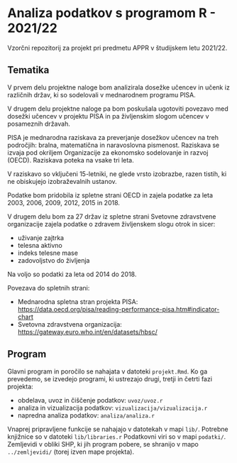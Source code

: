 # Analiza podatkov s programom R - 2021/22

Vzorčni repozitorij za projekt pri predmetu APPR v študijskem letu 2021/22. 

## Tematika

V prvem delu projektne naloge bom analizirala dosežke učencev in učenk iz različnih držav, ki so sodelovali v mednarodnem programu PISA.

V drugem delu projektne naloge pa bom poskušala ugotoviti povezavo med dosežki učencev v projektu PISA in pa življenskim slogom učencev v posameznih državah.

PISA je mednarodna raziskava za preverjanje dosežkov učencev na treh področjih: 
bralna, matematična in naravoslovna pismenost. Raziskava se izvaja pod okriljem Organizacije za ekonomsko sodelovanje in razvoj (OECD). Raziskava poteka na vsake tri leta.

V raziskavo so vključeni 15-letniki, ne glede vrsto izobrazbe, razen tistih, ki ne obiskujejo izobraževalnih ustanov.

Podatke bom pridobila iz spletne strani OECD in zajela podatke za leta 2003, 2006, 2009, 2012, 2015 in 2018.

V drugem delu bom za 27 držav iz spletne strani Svetovne zdravstvene organizacije zajela podatke o zdravem življenskem slogu otrok in sicer:
* uživanje zajtrka
* telesna aktivno
* indeks telesne mase
* zadovoljstvo do življenja

Na voljo so podatki za leta od 2014 do 2018.

Povezava do spletnih strani:
* Mednarodna spletna stran projekta PISA: 
https://data.oecd.org/pisa/reading-performance-pisa.htm#indicator-chart
* Svetovna zdravstvena organizacija: 
https://gateway.euro.who.int/en/datasets/hbsc/

## Program

Glavni program in poročilo se nahajata v datoteki `projekt.Rmd`.
Ko ga prevedemo, se izvedejo programi, ki ustrezajo drugi, tretji in četrti fazi projekta:

* obdelava, uvoz in čiščenje podatkov: `uvoz/uvoz.r`
* analiza in vizualizacija podatkov: `vizualizacija/vizualizacija.r`
* napredna analiza podatkov: `analiza/analiza.r`

Vnaprej pripravljene funkcije se nahajajo v datotekah v mapi `lib/`.
Potrebne knjižnice so v datoteki `lib/libraries.r`
Podatkovni viri so v mapi `podatki/`.
Zemljevidi v obliki SHP, ki jih program pobere,
se shranijo v mapo `../zemljevidi/` (torej izven mape projekta).
